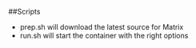 ##Scripts
 - prep.sh will download the latest source for Matrix
 - run.sh will start the container with the right options
